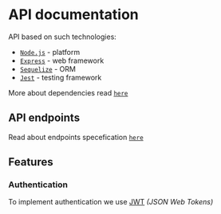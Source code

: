 # **API documentation**

API based on such technologies:

- [`Node.js`](https://node.nodejs.org) - platform
- [`Express`](https://expressjs.com/) - web framework
- [`Sequelize`](https://sequelize.org/) - ORM
- [`Jest`](https://jestjs.io/) - testing framework

More about dependencies read [`here`](../../api/package.json)

## **API endpoints**

Read about endpoints specefication [`here`](./api.md)

## **Features**

### **Authentication**

To implement authentication we use [JWT](https://jwt.io/ "JWT website") *(JSON Web Tokens)*
